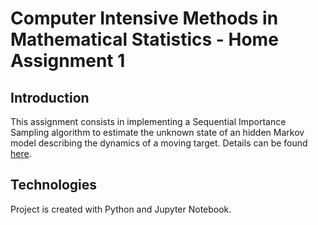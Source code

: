 # Computer Intensive Methods in Mathematical Statistics - Home Assignment 1
## Introduction
This assignment consists in implementing a Sequential Importance Sampling algorithm to estimate the unknown state of an hidden Markov model describing the dynamics of a moving target. Details can be found [here](https://github.com/SnoopKilla/CIM_HA1/blob/main/Assignment.pdf).
## Technologies
Project is created with Python and Jupyter Notebook.
